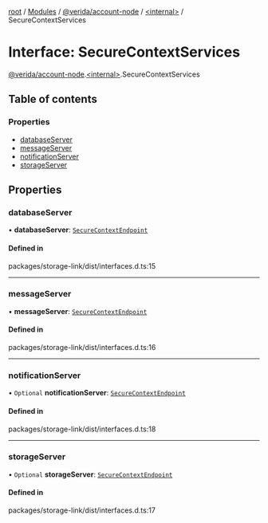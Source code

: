 [root](../README.md) / [Modules](../modules.md) / [@verida/account-node](../modules/verida_account_node.md) / [<internal\>](../modules/verida_account_node._internal_.md) / SecureContextServices

# Interface: SecureContextServices

[@verida/account-node](../modules/verida_account_node.md).[<internal\>](../modules/verida_account_node._internal_.md).SecureContextServices

## Table of contents

### Properties

- [databaseServer](verida_account_node._internal_.SecureContextServices.md#databaseserver)
- [messageServer](verida_account_node._internal_.SecureContextServices.md#messageserver)
- [notificationServer](verida_account_node._internal_.SecureContextServices.md#notificationserver)
- [storageServer](verida_account_node._internal_.SecureContextServices.md#storageserver)

## Properties

### databaseServer

• **databaseServer**: [`SecureContextEndpoint`](verida_account_node._internal_.SecureContextEndpoint.md)

#### Defined in

packages/storage-link/dist/interfaces.d.ts:15

___

### messageServer

• **messageServer**: [`SecureContextEndpoint`](verida_account_node._internal_.SecureContextEndpoint.md)

#### Defined in

packages/storage-link/dist/interfaces.d.ts:16

___

### notificationServer

• `Optional` **notificationServer**: [`SecureContextEndpoint`](verida_account_node._internal_.SecureContextEndpoint.md)

#### Defined in

packages/storage-link/dist/interfaces.d.ts:18

___

### storageServer

• `Optional` **storageServer**: [`SecureContextEndpoint`](verida_account_node._internal_.SecureContextEndpoint.md)

#### Defined in

packages/storage-link/dist/interfaces.d.ts:17
